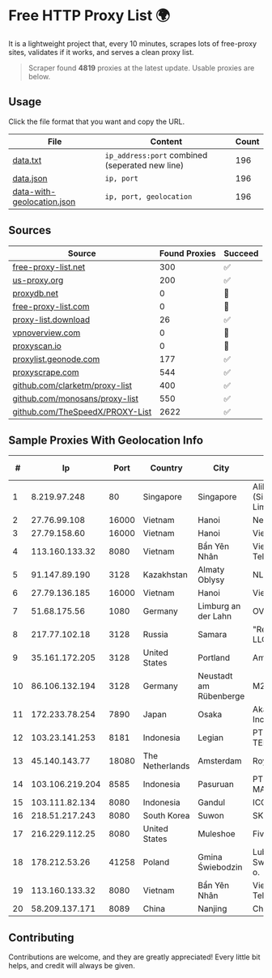 
# Free HTTP Proxy List 🌍

It is a lightweight project that, every 10 minutes, scrapes lots of free-proxy sites, validates if it works, and serves a clean proxy list.


> Scraper found **4819** proxies at the latest update. Usable proxies are below.

## Usage

Click the file format that you want and copy the URL.


|File|Content|Count|
|----|-------|-----|
|[data.txt](https://raw.githubusercontent.com/themiralay/Proxy-List-World/master/data.txt)|`ip_address:port` combined (seperated new line)|196|
|[data.json](https://raw.githubusercontent.com/themiralay/Proxy-List-World/master/data.json)|`ip, port`|196|
|[data-with-geolocation.json](https://raw.githubusercontent.com/themiralay/Proxy-List-World/master/data-with-geolocation.json)|`ip, port, geolocation`|196|

## Sources

|Source|Found Proxies|Succeed|
|------|-------------|-------|
|[free-proxy-list.net](https://free-proxy-list.net)|300|✅|
|[us-proxy.org](https://www.us-proxy.org)|200|✅|
|[proxydb.net](http://proxydb.net)|0|🚫|
|[free-proxy-list.com](https://free-proxy-list.com/?page=&port=&type%5B%5D=http&type%5B%5D=https&up_time=0&search=Search)|0|🚫|
|[proxy-list.download](https://www.proxy-list.download/HTTP)|26|✅|
|[vpnoverview.com](https://vpnoverview.com/privacy/anonymous-browsing/free-proxy-servers)|0|🚫|
|[proxyscan.io](https://www.proxyscan.io)|0|🚫|
|[proxylist.geonode.com](https://proxylist.geonode.com/api/proxy-list?limit=300&page=1&sort_by=lastChecked&sort_type=desc&protocols=http,https)|177|✅|
|[proxyscrape.com](https://api.proxyscrape.com/v2/?request=displayproxies&protocol=http&timeout=10000&country=all&ssl=all&anonymity=all)|544|✅|
|[github.com/clarketm/proxy-list](https://raw.githubusercontent.com/clarketm/proxy-list/master/proxy-list-raw.txt)|400|✅|
|[github.com/monosans/proxy-list](https://raw.githubusercontent.com/monosans/proxy-list/main/proxies/http.txt)|550|✅|
|[github.com/TheSpeedX/PROXY-List](https://raw.githubusercontent.com/TheSpeedX/PROXY-List/master/http.txt)|2622|✅|


## Sample Proxies With Geolocation Info

|#|Ip|Port|Country|City|Internet Service Provider|
|-|--|----|-------|----|-------------------------|
|1|8.219.97.248|80|Singapore|Singapore|Alibaba Cloud (Singapore) Private Limited|
|2|27.76.99.108|16000|Vietnam|Hanoi|Newass2011xDSLHCMC|
|3|27.79.158.60|16000|Vietnam|Hanoi|Viettel Corporation|
|4|113.160.133.32|8080|Vietnam|Bẩn Yên Nhân|VietNam Post and Telecom Corporation|
|5|91.147.89.190|3128|Kazakhstan|Almaty Oblysy|NLS Kazakhstan LLC|
|6|27.79.136.185|16000|Vietnam|Hanoi|Viettel Corporation|
|7|51.68.175.56|1080|Germany|Limburg an der Lahn|OVH SAS|
|8|217.77.102.18|3128|Russia|Samara|"Region Svyaz Konsalt" LLC|
|9|35.161.172.205|3128|United States|Portland|Amazon.com, Inc.|
|10|86.106.132.194|3128|Germany|Neustadt am Rübenberge|M247 Europe SRL|
|11|172.233.78.254|7890|Japan|Osaka|Akamai Technologies, Inc.|
|12|103.23.141.253|8181|Indonesia|Legian|PT. DEWATA TELEMATIKA|
|13|45.140.143.77|18080|The Netherlands|Amsterdam|RoyaleHosting BV|
|14|103.106.219.204|8585|Indonesia|Pasuruan|PT. ARTHA LINTAS DATA MANDIRI|
|15|103.111.82.134|8080|Indonesia|Gandul|ICONPLN|
|16|218.51.217.243|8080|South Korea|Suwon|SK Broadband Co Ltd|
|17|216.229.112.25|8080|United States|Muleshoe|Five Area Systems, LLC|
|18|178.212.53.26|41258|Poland|Gmina Świebodzin|Lubuskie Sieci Swiatlowodowe Sp. z o. o.|
|19|113.160.133.32|8080|Vietnam|Bẩn Yên Nhân|VietNam Post and Telecom Corporation|
|20|58.209.137.171|8089|China|Nanjing|China Telecom|



## Contributing

Contributions are welcome, and they are greatly appreciated! Every
little bit helps, and credit will always be given.

